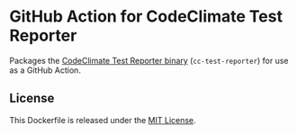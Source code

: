 # GitHub Action for CodeClimate Test Reporter

Packages the [CodeClimate Test Reporter binary][cc-test-reporter] (`cc-test-reporter`) for use as a GitHub Action.

[cc-test-reporter]: https://docs.codeclimate.com/docs/configuring-test-coverage

## License

This Dockerfile is released under the [MIT License](LICENSE).
